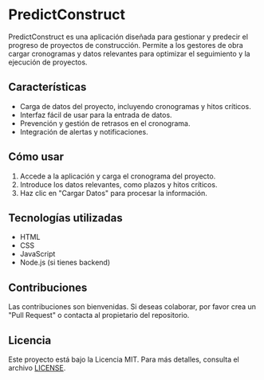 # PredictConstruct

PredictConstruct es una aplicación diseñada para gestionar y predecir el progreso de proyectos de construcción. Permite a los gestores de obra cargar cronogramas y datos relevantes para optimizar el seguimiento y la ejecución de proyectos.

## Características

- Carga de datos del proyecto, incluyendo cronogramas y hitos críticos.
- Interfaz fácil de usar para la entrada de datos.
- Prevención y gestión de retrasos en el cronograma.
- Integración de alertas y notificaciones.

## Cómo usar

1. Accede a la aplicación y carga el cronograma del proyecto.
2. Introduce los datos relevantes, como plazos y hitos críticos.
3. Haz clic en "Cargar Datos" para procesar la información.

## Tecnologías utilizadas

- HTML
- CSS
- JavaScript
- Node.js (si tienes backend)

## Contribuciones

Las contribuciones son bienvenidas. Si deseas colaborar, por favor crea un "Pull Request" o contacta al propietario del repositorio.

## Licencia

Este proyecto está bajo la Licencia MIT. Para más detalles, consulta el archivo [LICENSE](LICENSE).
